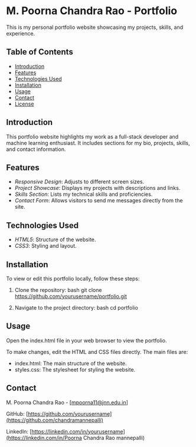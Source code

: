 # M. Poorna Chandra Rao - Portfolio

This is my personal portfolio website showcasing my projects, skills, and experience.

## Table of Contents

- [Introduction](#introduction)
- [Features](#features)
- [Technologies Used](#technologies-used)
- [Installation](#installation)
- [Usage](#usage)
- [Contact](#contact)
- [License](#license)

## Introduction

This portfolio website highlights my work as a full-stack developer and machine learning enthusiast. It includes sections for my bio, projects, skills, and contact information.

## Features

- *Responsive Design*: Adjusts to different screen sizes.
- *Project Showcase*: Displays my projects with descriptions and links.
- *Skills Section*: Lists my technical skills and proficiencies.
- *Contact Form*: Allows visitors to send me messages directly from the site.

## Technologies Used

- *HTML5*: Structure of the website.
- *CSS3*: Styling and layout.

## Installation

To view or edit this portfolio locally, follow these steps:

1. Clone the repository:
    bash
    git clone https://github.com/yourusername/portfolio.git
    
2. Navigate to the project directory:
    bash
    cd portfolio
    

## Usage

Open the index.html file in your web browser to view the portfolio.

To make changes, edit the HTML and CSS files directly. The main files are:
- index.html: The main structure of the website.
- styles.css: The stylesheet for styling the website.

## Contact

M. Poorna Chandra Rao - [mpoorna11@jnn.edu.in]

GitHub: [https://github.com/yourusername](https://github.com/chandramannepalli)

LinkedIn: [https://linkedin.com/in/yourusername](https://linkedin.com/in/Poorna Chandra Rao mannepalli)
